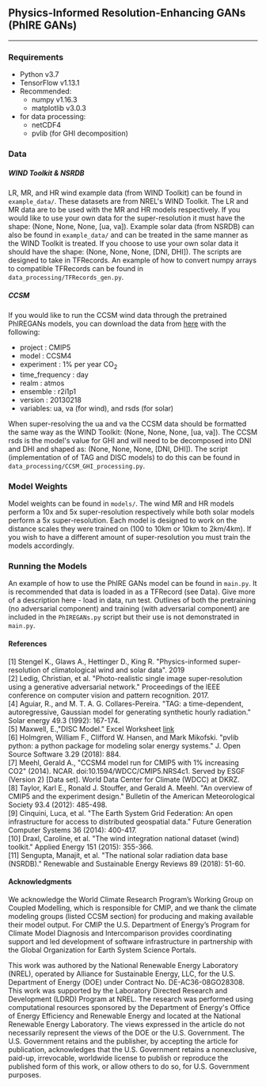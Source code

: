 ## Physics-Informed Resolution-Enhancing GANs (PhIRE GANs)
___
### Requirements
- Python v3.7
- TensorFlow v1.13.1
- Recommended:
    - numpy v1.16.3
    - matplotlib v3.0.3
- for data processing:
    - netCDF4
    - pvlib (for GHI decomposition)

### Data

##### WIND Toolkit & NSRDB
LR, MR, and HR wind example data (from WIND Toolkit) can be found in `example_data/`. These datasets are from NREL's WIND Toolkit. The LR and MR data are to be used with the MR and HR models respectively. If you would like to use your own data for the super-resolution it must have the shape: (None, None, None, [ua, va]). Example solar data (from NSRDB) can also be found in `example_data/` and can be treated in the same manner as the WIND Toolkit is treated. If you choose to use your own solar data it should have the shape: (None, None, None, [DNI, DHI]).
The scripts are designed to take in TFRecords. An example of how to convert numpy arrays to compatible TFRecords can be found in `data_processing/TFRecords_gen.py`.

##### CCSM
If you would like to run the CCSM wind data through the pretrained PhIREGANs models, you can download the data from [here](https://esgf-node.llnl.gov/projects/esgf-llnl/) with the following:
- project : CMIP5
- model : CCSM4
- experiment : 1% per year CO<sub>2</sub>
- time_frequency : day
- realm : atmos
- ensemble : r2i1p1
- version : 20130218
- variables: ua, va (for wind), and rsds (for solar)

When super-resolving the ua and va the CCSM data should be formatted the same way as the WIND Toolkit: (None, None, None, [ua, va]). The CCSM rsds is the model's value for GHI and will need to be decomposed into DNI and DHI and shaped as: (None, None, None, [DNI, DHI]). The script (implementation of of TAG and DISC models) to do this can be found in `data_processing/CCSM_GHI_processing.py`.

### Model Weights
Model weights can be found in `models/`. The wind MR and HR models perform a 10x and 5x super-resolution respectively while both solar models perform a 5x super-resolution. Each model is designed to work on the distance scales they were trained on (100 to 10km or 10km to 2km/4km). If you wish to have a different amount of super-resolution you must train the models accordingly.

### Running the Models
An example of how to use the PhIRE GANs model can be found in `main.py`.
It is recommended that data is loaded in as a TFRecord (see Data).
Give more of a description here - load in data, run test.
Outlines of both the pretraining (no adversarial component) and training (with adversarial component) are included in the `PhIREGANs.py` script but their use is not demonstrated in `main.py`.

#### References
[1] Stengel K., Glaws A., Hettinger D., King R. "Physics-informed super-resolution of climatological wind and solar data". 2019  
[2] Ledig, Christian, et al. "Photo-realistic single image super-resolution using a generative adversarial network." Proceedings of the IEEE conference on computer vision and pattern recognition. 2017.  
[4] Aguiar, R., and M. T. A. G. Collares-Pereira. "TAG: a time-dependent, autoregressive, Gaussian model for generating synthetic hourly radiation." Solar energy 49.3 (1992): 167-174.  
[5] Maxwell, E.,"DISC Model." Excel Worksheet [link](https://www.nrel.gov/grid/solar-resource/disc.html)  
[6] Holmgren, William F., Clifford W. Hansen, and Mark Mikofski. "pvlib python: a python package for modeling solar energy systems." J. Open Source Software 3.29 (2018): 884.  
[7] Meehl, Gerald A., "CCSM4 model run for CMIP5 with 1\% increasing CO2" (2014). NCAR. doi:10.1594/WDCC/CMIP5.NRS4c1. Served by ESGF (Version 2) [Data set]. World Data Center for Climate (WDCC) at DKRZ.  
[8] Taylor, Karl E., Ronald J. Stouffer, and Gerald A. Meehl. "An overview of CMIP5 and the experiment design." Bulletin of the American Meteorological Society 93.4 (2012): 485-498.  
[9] Cinquini, Luca, et al. "The Earth System Grid Federation: An open infrastructure for access to distributed geospatial data." Future Generation Computer Systems 36 (2014): 400-417.  
[10] Draxl, Caroline, et al. "The wind integration national dataset (wind) toolkit." Applied Energy 151 (2015): 355-366.  
[11] Sengupta, Manajit, et al. "The national solar radiation data base (NSRDB)." Renewable and Sustainable Energy Reviews 89 (2018): 51-60.

#### Acknowledgments
We acknowledge the World Climate Research Program’s Working Group on Coupled Modelling, which is responsible for CMIP, and we thank the climate modeling groups (listed CCSM section) for producing and making available their model output. For CMIP the U.S. Department of Energy’s Program for Climate Model Diagnosis and Intercomparison provides coordinating support and led development of software infrastructure in partnership with the Global Organization for Earth System Science Portals.

This work was authored by the National Renewable Energy Laboratory (NREL), operated by Alliance for Sustainable Energy, LLC, for the U.S. Department of Energy (DOE) under Contract No. DE-AC36-08GO28308. This work was supported by the Laboratory Directed Research and Development (LDRD) Program at NREL. The research was performed using computational resources sponsored by the Department of Energy's Office of Energy Efficiency and Renewable Energy and located at the National Renewable Energy Laboratory. The views expressed in the article do not necessarily represent the views of the DOE or the U.S. Government. The U.S. Government retains and the publisher, by accepting the article for publication, acknowledges that the U.S. Government retains a nonexclusive, paid-up, irrevocable, worldwide license to publish or reproduce the published form of this work, or allow others to do so, for U.S. Government purposes.
